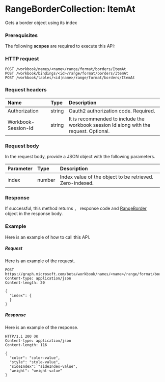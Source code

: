 # RangeBorderCollection: ItemAt

Gets a border object using its index
### Prerequisites
The following **scopes** are required to execute this API: 
### HTTP request
<!-- { "blockType": "ignored" } -->
```http
POST /workbook/names/<name>/range/format/borders/ItemAt
POST /workbook/bindings/<id>/range/format/borders/ItemAt
POST /workbook/tables/<id|name>/range/format/borders/ItemAt

```
### Request headers
| Name       | Type | Description|
|:---------------|:--------|:----------|
| Authorization  |string | Oauth2 authorization code. Required.| 
| Workbook-Session-Id  |string |It is recommended to include the workbook session Id along with the request. Optional.|

### Request body
In the request body, provide a JSON object with the following parameters.

| Parameter	   | Type	|Description|
|:---------------|:--------|:----------|
|index|number|Index value of the object to be retrieved. Zero-indexed.|

### Response
If successful, this method returns `, ` response code and [RangeBorder](../resources/rangeborder.md) object in the response body.

### Example
Here is an example of how to call this API.
##### Request
Here is an example of the request.
<!-- {
  "blockType": "request",
  "name": "rangebordercollection_itemat"
}-->
```http
POST https://graph.microsoft.com/beta/workbook/names/<name>/range/format/borders/ItemAt
Content-type: application/json
Content-length: 20

{
  "index": {
  }
}
```

##### Response
Here is an example of the response.
<!-- {
  "blockType": "response",
  "truncated": false,
  "@odata.type": "microsoft.graph.rangeborder"
} -->
```http
HTTP/1.1 200 OK
Content-type: application/json
Content-length: 116

{
  "color": "color-value",
  "style": "style-value",
  "sideIndex": "sideIndex-value",
  "weight": "weight-value"
}
```

<!-- uuid: 8fcb5dbc-d5aa-4681-8e31-b001d5168d79
2015-10-25 14:57:30 UTC -->
<!-- {
  "type": "#page.annotation",
  "description": "RangeBorderCollection: ItemAt",
  "keywords": "",
  "section": "documentation",
  "tocPath": ""
}-->